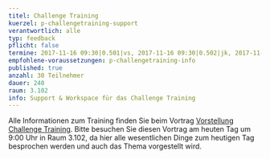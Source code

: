 ```yaml
---
titel: Challenge Training 
kuerzel: p-challengetraining-support
verantwortlich: alle
typ: feedback
pflicht: false
termine: 2017-11-16 09:30|0.501|vs, 2017-11-16 09:30|0.502|jk, 2017-11-16 09:30|3.217|cn, 2017-11-16 09:30|3.100|fj
empfohlene-voraussetzungen: p-challengetraining-info
published: true
anzahl: 30 Teilnehmer
dauer: 240
raum: 3.102
info: Support & Workspace für das Challenge Training
---
```


Alle Informationen zum Training finden Sie beim Vortrag [Vorstellung Challenge Training](/mi-bachelor-wba1/lehrveranstaltungen/challenge-training-info/). Bitte besuchen Sie diesen Vortrag am heuten Tag um 9:00 Uhr in Raum 3.102, da hier alle wesentlichen Dinge zum heutigen Tag besprochen werden und auch das Thema vorgestellt wird.
